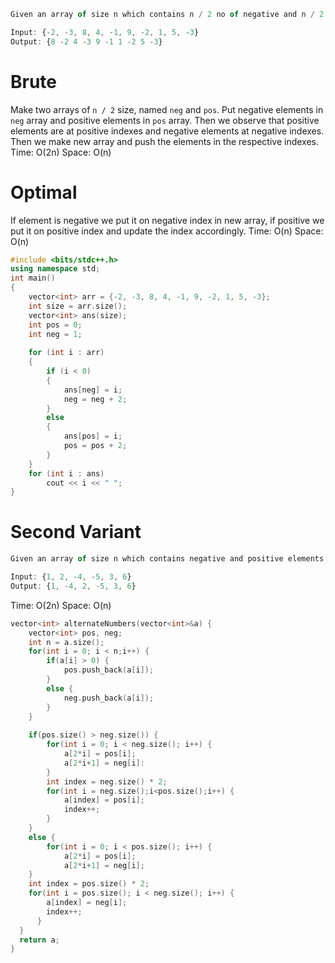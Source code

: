 ```js
Given an array of size n which contains n / 2 no of negative and n / 2 positive elements. Return an array that contains elements in the format : {pos, neg, ...}

Input: {-2, -3, 8, 4, -1, 9, -2, 1, 5, -3}
Output: {8 -2 4 -3 9 -1 1 -2 5 -3}
```

# Brute
Make two arrays of `n / 2` size, named `neg` and `pos`. Put negative elements in `neg` array and positive elements in `pos` array. Then we observe that positive elements are at positive indexes and negative elements at negative indexes. Then we make new array and push the elements in the respective indexes. 
Time: O(2n)
Space: O(n)

# Optimal
If element is negative we put it on negative index in new array, if positive we put it on positive index and update the index accordingly. 
Time: O(n)
Space: O(n)
```cpp
#include <bits/stdc++.h>
using namespace std;
int main()
{
    vector<int> arr = {-2, -3, 8, 4, -1, 9, -2, 1, 5, -3};
    int size = arr.size();
    vector<int> ans(size);
    int pos = 0;
    int neg = 1;
    
    for (int i : arr)
    {
        if (i < 0)
        {
            ans[neg] = i;
            neg = neg + 2;
        }
        else
        {
            ans[pos] = i;
            pos = pos + 2;
        }
    }
    for (int i : ans)
        cout << i << " ";
}
```

# Second Variant
```js
Given an array of size n which contains negative and positive elements. Return an array that contains elements in the format : {pos, neg, ...}

Input: {1, 2, -4, -5, 3, 6}
Output: {1, -4, 2, -5, 3, 6}
```

Time: O(2n)
Space: O(n)
```cpp
vector<int> alternateNumbers(vector<int>&a) {
	vector<int> pos, neg; 
	int n = a.size();
	for(int i = 0; i < n;i++) {
		if(a[i] > 0) {
			pos.push_back(a[i]);
		}
		else {
			neg.push_back(a[i]);
		}
	}
	
	if(pos.size() > neg.size()) {
		for(int i = 0; i < neg.size(); i++) {
			a[2*i] = pos[i];
			a[2*i+1] = neg[i]:
		}
		int index = neg.size() * 2;
		for(int i = neg.size();i<pos.size();i++) {
			a[index] = pos[i];
			index++;
		}
	}
	else {
		for(int i = 0; i < pos.size(); i++) {
			a[2*i] = pos[i];
			a[2*i+1] = neg[i];
	}
	int index = pos.size() * 2;
	for(int i = pos.size(); i < neg.size(); i++) {
		a[index] = neg[i];
		index++;
	  }
  }
  return a;
}
```

